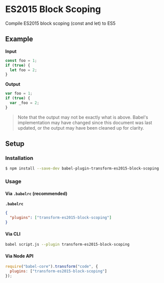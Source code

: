 # ES2015 Block Scoping

Compile ES2015 block scoping (const and let) to ES5

## Example

**Input**

```js
const foo = 1;
if (true) {
  let foo = 2;
}
```

**Output**

```js
var foo = 1;
if (true) {
  var _foo = 2;
}
```

> Note that the output may not be exactly what is above. Babel's implementation
> may have changed since this document was last updated, or the output may have
> been cleaned up for clarity.

## Setup

### Installation

```sh
$ npm install --save-dev babel-plugin-transform-es2015-block-scoping
```

### Usage

#### Via `.babelrc` (recommended)

**`.babelrc`**

```json
{
  "plugins": ["transform-es2015-block-scoping"]
}
```

#### Via CLI

```sh
babel script.js --plugin transform-es2015-block-scoping
```

#### Via Node API

```js
require("babel-core").transform("code", {
  plugins: ["transform-es2015-block-scoping"]
});
```
